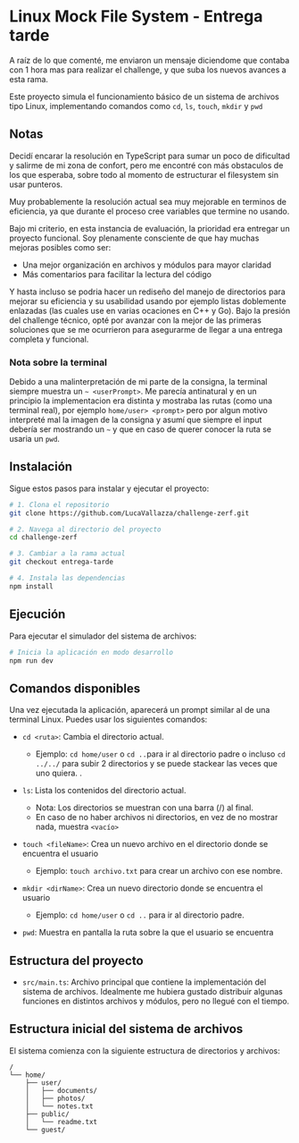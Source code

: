 # Linux Mock File System - Entrega tarde

A raíz de lo que comenté, me enviaron un mensaje diciendome que contaba con 1 hora mas para realizar el challenge, y que suba los nuevos avances a esta rama.

Este proyecto simula el funcionamiento básico de un sistema de archivos tipo Linux, implementando comandos como `cd`, `ls`, `touch`, `mkdir` y `pwd` 

## Notas

Decidí encarar la resolución en TypeScript para sumar un poco de dificultad y salirme de mi zona de confort, pero me encontré con más obstaculos de los que esperaba, sobre todo al momento de estructurar el filesystem sin usar punteros.

Muy probablemente la resolución actual sea muy mejorable en terminos de eficiencia, ya que durante el proceso cree variables que termine no usando. 

Bajo mi criterio, en esta instancia de evaluación, la prioridad era entregar un proyecto funcional. Soy plenamente consciente de que hay muchas mejoras posibles como ser: 
- Una mejor organización en archivos y módulos para mayor claridad
- Más comentarios para facilitar la lectura del código

Y hasta incluso se podria hacer un rediseño del manejo de directorios para mejorar su eficiencia y su usabilidad usando por ejemplo listas doblemente enlazadas (las cuales use en varias ocaciones en C++ y Go). Bajo la presión del challenge técnico, opté por avanzar con la mejor de las primeras soluciones que se me ocurrieron para asegurarme de llegar a una entrega completa y funcional.

### Nota sobre la terminal
Debido a una malinterpretación de mi parte de la consigna, la terminal siempre muestra un `~ <userPrompt>`. Me parecía antinatural y en un principio la implementacion era distinta y mostraba las rutas (como una terminal real), por ejemplo `home/user> <prompt>` pero por algun motivo interpreté mal la imagen de la consigna y asumí que siempre el input debería ser mostrando un `~` y que en caso de querer conocer la ruta se usaria un `pwd`.


## Instalación

Sigue estos pasos para instalar y ejecutar el proyecto:

```bash
# 1. Clona el repositorio
git clone https://github.com/LucaVallazza/challenge-zerf.git

# 2. Navega al directorio del proyecto
cd challenge-zerf

# 3. Cambiar a la rama actual
git checkout entrega-tarde

# 4. Instala las dependencias
npm install
```

## Ejecución

Para ejecutar el simulador del sistema de archivos:

```bash
# Inicia la aplicación en modo desarrollo
npm run dev
```

## Comandos disponibles

Una vez ejecutada la aplicación, aparecerá un prompt similar al de una terminal Linux. Puedes usar los siguientes comandos:

- `cd <ruta>`: Cambia el directorio actual.
  - Ejemplo: `cd home/user` o `cd ..`para ir al directorio padre o incluso `cd ../../` para subir 2 directorios y se puede stackear las veces que uno quiera. .
  
- `ls`: Lista los contenidos del directorio actual.
  - Nota: Los directorios se muestran con una barra (/) al final.
  - En caso de no haber archivos ni directorios, en vez de no mostrar nada, muestra `<vacío>`

- `touch <fileName>`: Crea un nuevo archivo en el directorio donde se encuentra el usuario
  - Ejemplo: `touch archivo.txt` para crear un archivo con ese nombre.

- `mkdir <dirName>`: Crea un nuevo directorio donde se encuentra el usuario
  - Ejemplo: `cd home/user` o `cd ..` para ir al directorio padre.

- `pwd`: Muestra en pantalla la ruta sobre la que el usuario se encuentra



## Estructura del proyecto

- `src/main.ts`: Archivo principal que contiene la implementación del sistema de archivos. Idealmente me hubiera gustado distribuir algunas funciones en distintos archivos y módulos, pero no llegué con el tiempo.

## Estructura inicial del sistema de archivos

El sistema comienza con la siguiente estructura de directorios y archivos:

```
/
└── home/
    ├── user/
    │   ├── documents/
    │   ├── photos/
    │   └── notes.txt
    ├── public/
    │   └── readme.txt
    └── guest/
```

